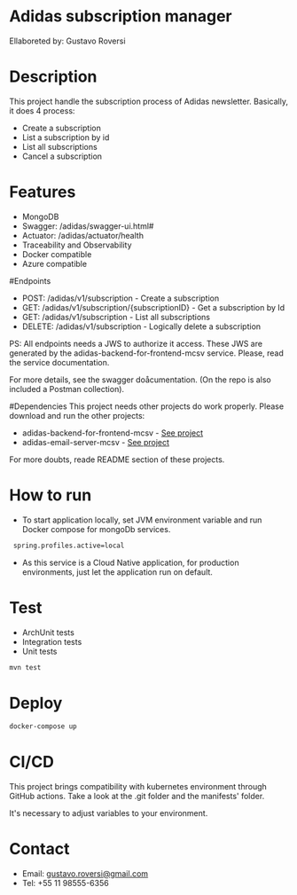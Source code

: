# Adidas subscription manager 
Ellaboreted by: Gustavo Roversi

# Description
This project handle the subscription process of Adidas newsletter.
Basically, it does 4 process:
 - Create a subscription
 - List a subscription by id
 - List all subscriptions
 - Cancel a subscription

# Features
 - MongoDB
 - Swagger: <Environment DNS>/adidas/swagger-ui.html#
 - Actuator: <Environment DNS>/adidas/actuator/health
 - Traceability and Observability
 - Docker compatible
 - Azure compatible

#Endpoints
 - POST: <Environment DNS>/adidas/v1/subscription - Create a subscription
 - GET:  <Environment DNS>/adidas/v1/subscription/{subscriptionID} - Get a subscription by Id
 - GET:  <Environment DNS>/adidas/v1/subscription - List all subscriptions
 - DELETE: <Environment DNS>/adidas/v1/subscription - Logically delete a subscription

PS: All endpoints needs a JWS to authorize it access. These JWS are generated by the adidas-backend-for-frontend-mcsv service.
Please, read the service documentation.

For more details, see the swagger doåcumentation. (On the repo is also included a Postman collection).

#Dependencies
This project needs other projects do work properly. Please download and run the other projects:
- adidas-backend-for-frontend-mcsv - [See project](https://github.com/groversi/adidas-backend-for-frontend-mcsv)
- adidas-email-server-mcsv - [See project](https://github.com/groversi/adidas-email-server-mcsv)

For more doubts, reade README section of these projects.
 
# How to run
- To start application locally, set JVM environment variable and run Docker compose for mongoDb services. 
```bash
 spring.profiles.active=local 
 ``` 
- As this service is a Cloud Native application, for production environments, just let the application run on default.

# Test
 - ArchUnit tests
 - Integration tests
 - Unit tests

```bash
mvn test
```

# Deploy
```bash
docker-compose up
```

# CI/CD
This project brings compatibility with kubernetes environment through GitHub actions. 
Take a look at the .git folder and the manifests' folder. 

It's necessary to adjust variables to your environment.

# Contact
- Email: gustavo.roversi@gmail.com
- Tel: +55 11 98555-6356


